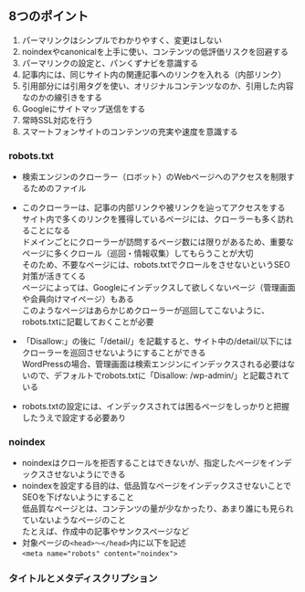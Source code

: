 ## 8つのポイント
1. パーマリンクはシンプルでわかりやすく、変更はしない  
2. noindexやcanonicalを上手に使い、コンテンツの低評価リスクを回避する  
3. パーマリンクの設定と、パンくずナビを意識する  
4. 記事内には、同じサイト内の関連記事へのリンクを入れる（内部リンク）  
5. 引用部分には引用タグを使い、オリジナルコンテンツなのか、引用した内容なのかの線引きをする  
6. Googleにサイトマップ送信をする  
7. 常時SSL対応を行う  
8. スマートフォンサイトのコンテンツの充実や速度を意識する  

### robots.txt
- 検索エンジンのクローラー（ロボット）のWebページへのアクセスを制限するためのファイル  
- このクローラーは、記事の内部リンクや被リンクを辿ってアクセスをする  
サイト内で多くのリンクを獲得しているページには、クローラーも多く訪れることになる  
ドメインごとにクローラーが訪問するページ数には限りがあるため、重要なページに多くクロール（巡回・情報収集）してもらうことが大切  
そのため、不要なページには、robots.txtでクロールをさせないというSEO対策が活きてくる  
ページによっては、Googleにインデックスして欲しくないページ（管理画面や会員向けマイページ）もある  
このようなページはあらかじめクローラーが巡回してこないように、robots.txtに記載しておくことが必要  

- 「Disallow:」の後に「/detail/」を記載すると、サイト中の/detail/以下にはクローラーを巡回させないようにすることができる  
WordPressの場合、管理画面は検索エンジンにインデックスされる必要はないので、デフォルトでrobots.txtに「Disallow: /wp-admin/」と記載されている  

- robots.txtの設定には、インデックスされては困るページをしっかりと把握したうえで設定する必要あり

### noindex
- noindexはクロールを拒否することはできないが、指定したページをインデックスさせないようにできる  
- noindexを設定する目的は、低品質なページをインデックスさせないことでSEOを下げないようにすること  
低品質なページとは、コンテンツの量が少なかったり、あまり誰にも見られていないようなページのこと  
たとえば、作成中の記事やサンクスページなど  
- 対象ページの`<head>〜</head>`内に以下を記述  
`<meta name="robots" content="noindex">`  

### タイトルとメタディスクリプション

